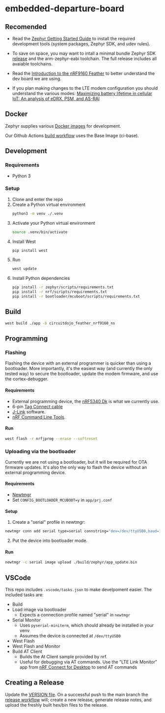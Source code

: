 # embedded-departure-board

## Recomended
- Read the [Zephyr Getting Started Guide](https://docs.zephyrproject.org/latest/develop/getting_started/index.html) to install the required development tools (system packages, Zephyr SDK, and udev rules).

- To save on space, you may want to intall a minimal bundle Zephyr SDK [release](https://github.com/zephyrproject-rtos/sdk-ng/releases) and the arm-zephyr-eabi toolchain. The full release includes all avaiable toolchains.

- Read the [Introduction to the nRF9160 Feather](https://docs.circuitdojo.com/nrf9160-introduction.html) to better understand the dev board we are using.

- If you plan making changes to the LTE modem configuration you should understand the various modes: [Maximizing battery lifetime in cellular IoT: An analysis of eDRX, PSM, and AS-RAI](https://devzone.nordicsemi.com/nordic/nordic-blog/b/blog/posts/maximizing-battery-lifetime-in-cellular-iot-an-analysis-of-edrx-psm-and-as-rai)

## Docker
Zephyr supplies various [Docker images](https://github.com/zephyrproject-rtos/docker-image#zephyr-docker-images) for development.

Our Github Actions [build workflow](https://github.com/umts/embedded-departure-board/blob/main/.github/workflows/build_test.yml) uses the Base Image (ci-base).

## Development
### Requirements
- Python 3

### Setup
1. Clone and enter the repo
2. Create a Python virtual environment
   ```sh
   python3 -m venv ./.venv
   ```
4. Activate your Python virtual environment
   ```sh
   source .venv/bin/activate
   ```
6. Install West
   ```sh
   pip install west
   ```
8. Run
   ```sh
   west update
   ```
9. Install Python dependencies
   ```sh
   pip install -r zephyr/scripts/requirements.txt
   pip install -r nrf/scripts/requirements.txt
   pip install -r bootloader/mcuboot/scripts/requirements.txt
   ```

## Build
```sh
west build ./app -b circuitdojo_feather_nrf9160_ns
```

## Programming
### Flashing
Flashing the device with an external programmer is quicker than using a bootloader. More importantly, it's the easiest way (and currently the only tested way) to secure the bootloader, update the modem firmware, and use the cortex-debugger.

#### Requirements
- External programming device, the [nRF5340 Dk](https://www.nordicsemi.com/Products/Development-hardware/nRF5340-DK) is what we currently use.
- 6-pin [Tag Connect cable](https://www.tag-connect.com/product/tc2030-ctx-nl-6-pin-no-legs-cable-with-10-pin-micro-connector-for-cortex-processors)
- [J-Link](https://www.segger.com/downloads/jlink/) software.
- [nRF Command Line Tools](https://www.nordicsemi.com/Products/Development-tools/nrf-command-line-tools/download#infotabs).

#### Run
```sh
west flash -r nrfjprog --erase --softreset
```

### Uploading via the bootloader
Currently we are not using a bootloader, but it will be required for OTA firmware updates. It's also the only way to flash the device without an external programming device.

#### Requirements
- [Newtmgr](https://mynewt.apache.org/latest/newtmgr/install/index.html)
- Set `CONFIG_BOOTLOADER_MCUBOOT=y` in `app/prj.conf`

#### Setup
1. Create a "serial" profile in newtmgr:
```sh
newtmgr conn add serial type=serial connstring="dev=/dev/ttyUSB0,baud=1000000"
```
2. Put the device into bootloader mode.

#### Run
```sh
newtmgr -c serial image upload ./build/zephyr/app_update.bin
```

## VSCode
This repo includes `.vscode/tasks.json` to make develpoment easier. The included tasks are:
- Build
- Load image via bootloader
  - Expects a connection profile named "serial" in `newtmgr`
- Serial Monitor
  - Uses `pyserial-miniterm`, which should already be installed in your venv
  - Assumes the device is connected at `/dev/ttyUSB0`
- West Flash
- West Flash and Monitor
- Build AT Client
  - Builds the At Client sample provided by nrf.
  - Useful for debugging via AT commands. Use the "LTE Link Monitor" app from [nRF Connect for Desktop](https://www.nordicsemi.com/Products/Development-tools/nRF-Connect-for-desktop) to send AT commands

## Creating a Release
Update the [VERSION file](https://github.com/umts/embedded-departure-board/blob/main/app/VERSION).
On a successful push to the main branch the [release workflow](https://github.com/umts/embedded-departure-board/blob/main/.github/workflows/release.yml) will; create a new release, generate release notes, and upload the freshly built hex/bin files to the release.

